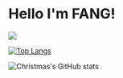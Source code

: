 # Hello I'm FANG!

<img src="https://fangdei.oss-cn-chengdu.aliyuncs.com/img/image-20220711161248304.png">

[![Top Langs](https://github-readme-stats.vercel.app/api/top-langs/?username=FANGDEI&layout=compact)](https://github.com/FANGDEI/github-readme-stats)

![Christmas's GitHub stats](https://github-readme-stats.vercel.app/api?username=FANGDEI&show_icons=true&theme=tokyonight)
